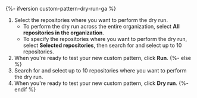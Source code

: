 {%- ifversion custom-pattern-dry-run-ga %}
1. Select the repositories where you want to perform the dry run.
   - To perform the dry run across the entire organization, select **All repositories in the organization**.
   - To specify the repositories where you want to perform the dry run, select **Selected repositories**, then search for and select up to 10 repositories.
1. When you're ready to test your new custom pattern, click **Run**.
{%- else %}
1. Search for and select up to 10 repositories where you want to perform the dry run.
1. When you're ready to test your new custom pattern, click **Dry run**.
{%- endif %}
